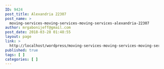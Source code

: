 ```yaml
---
ID: 9424
post_title: Alexandria 22307
post_name: >
  moving-services-moving-services-moving-services-alexandria-22307
author: mrgabonijeff@gmail.com
post_date: 2018-03-28 01:48:55
layout: page
link: >
  http://localhost/wordpress/moving-services-moving-services-moving-services-alexandria-22307/
published: true
tags: [ ]
categories: [ ]
---
```

